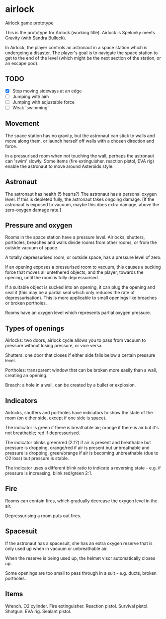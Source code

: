 # airlock
Airlock game prototype

This is the prototype for Airlock (working title). Airlock is Spelunky meets Gravity (with Sandra Bullock).

In Airlock, the player controls an astronaut in a space station which is undergoing a disaster. The player's goal is to 
navigate the space station to get to the end of the level (which might be the next section of the station, or an escape pod).

## TODO

- [x] Stop moving sideways at an edge
- [ ] Jumping with aim
- [ ] Jumping with adjustable force
- [ ] Weak 'swimming'

## Movement

The space station has no gravity, but the astronaut can stick to walls and move along them, or launch herself off walls with a chosen
direction and force.

In a pressurised room when not touching the wall, perhaps the astronaut can 'swim' slowly. Some items (fire extinguisher, 
reaction pistol, EVA rig) enable the astronaut to move around Asteroids style.

## Astronaut

The astronaut has health (5 hearts?)
The astronaut has a personal oxygen level. If this is depleted fully, the astronaut takes ongoing damage.
[If the astronaut is exposed to vacuum, maybe this does extra damage, above the zero-oxygen damage rate.]

## Pressure and oxygen

Rooms in the space station have a pressure level. Airlocks, shutters, portholes, breaches
and walls divide rooms from other rooms, or from the outside vacuum of space. 

A totally depressurised room, or outside space, has a pressure level of zero.

If an opening exposes a pressurised room to vacuum, this causes a sucking force that moves all untethered objects,
and the player, towards the opening, until the room is fully depressurised.

If a suitable object is sucked into an opening, it can plug the opening and seal it (this may be a partial seal which only
reduces the rate of depressurisation). 
This is more applicable to small openings like breaches or broken portholes.

Rooms have an oxygen level which represents partial oxygen pressure. 

## Types of openings

Airlocks: two doors, airlock cycle allows you to pass from vacuum to pressure without losing pressure, or vice versa. 

Shutters: one door that closes if either side falls below a certain pressure level.

Portholes: transparent window that can be broken more easily than a wall, creating an opening.

Breach: a hole in a wall, can be created by a bullet or explosion.

## Indicators

Airlocks, shutters and portholes have indicators to show the state of the room (on either side, except if one side is space).

The indicator is green if there is breathable air; orange if there is air but it's not breathable; red if depressurised.

The indicator blinks green/red (2:1?) if air is present and breathable but pressure is dropping, orange/red if air is present but unbreathable
and pressure is dropping, green/orange if air is becoming unbreathable (due to O2 loss) but pressure is stable.

The indicator uses a different blink ratio to indicate a reversing state - e.g. if pressure is increasing, blink red/green 2:1.

## Fire

Rooms can contain fires, which gradually decrease the oxygen level in the air.

Depressurising a room puts out fires.

## Spacesuit

If the astronaut has a spacesuit, she has an extra oxygen reserve that is only used up when in vacuum or unbreathable air.

When the reserve is being used up, the helmet visor automatically closes up.

Some openings are too small to pass through in a suit - e.g. ducts, broken portholes.

## Items

Wrench.
O2 cylinder.
Fire extinguisher.
Reaction pistol.
Survival pistol.
Shotgun.
EVA rig.
Sealant pistol.
